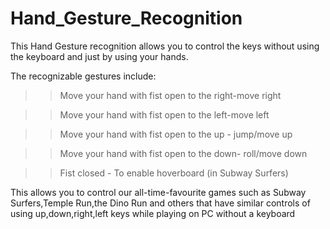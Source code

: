 # Hand_Gesture_Recognition

This Hand Gesture recognition allows you to control the keys without using the keyboard and just by using your hands.

The recognizable gestures include:
>> Move your hand with fist open to the right-move right

>> Move your hand with fist open to the left-move left

>> Move your hand with fist open to the up - jump/move up

>> Move your hand with fist open to the down- roll/move down

>> Fist closed - To enable hoverboard (in Subway Surfers)

This allows you to control our all-time-favourite games such as Subway Surfers,Temple Run,the Dino Run and others that have similar controls of using up,down,right,left keys while playing on PC without a keyboard
